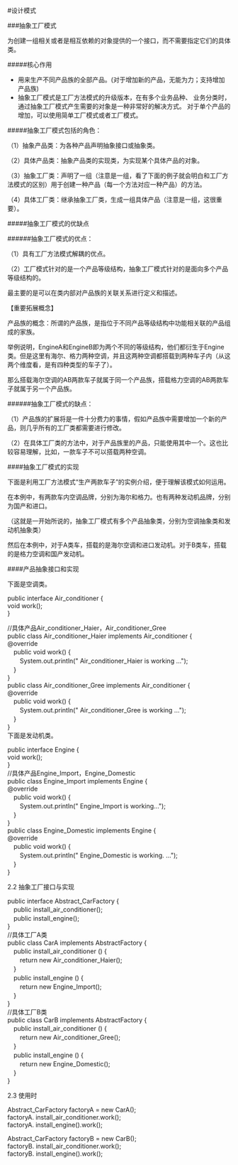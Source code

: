  #设计模式

 ###抽象工厂模式

为创建一组相关或者是相互依赖的对象提供的一个接口，而不需要指定它们的具体类。

 #####核心作用

 - 用来生产不同产品族的全部产品。(对于增加新的产品，无能为力；支持增加产品族)
 - 抽象工厂模式是工厂方法模式的升级版本，在有多个业务品种、
业务分类时，通过抽象工厂模式产生需要的对象是一种非常好的解决方式。 对于单个产品的增加，可以使用简单工厂模式或者工厂模式。

#####抽象工厂模式包括的角色：

（1）抽象产品类：为各种产品声明抽象接口或抽象类。

（2）具体产品类：抽象产品类的实现类，为实现某个具体产品的对象。

（3）抽象工厂类：声明了一组（注意是一组，看了下面的例子就会明白和工厂方法模式的区别）用于创建一种产品（每一个方法对应一种产品）的方法。

（4）具体工厂类：继承抽象工厂类，生成一组具体产品（注意是一组，这很重要）。

#####抽象工厂模式的优缺点

######抽象工厂模式的优点：

（1）具有工厂方法模式解耦的优点。

（2）工厂模式针对的是一个产品等级结构，抽象工厂模式针对的是面向多个产品等级结构的。

最主要的是可以在类内部对产品族的关联关系进行定义和描述。

【重要拓展概念】

产品族的概念：所谓的产品族，是指位于不同产品等级结构中功能相关联的产品组成的家族。

举例说明，EngineA和EngineB即为两个不同的等级结构，他们都衍生于Engine类。但是这里有海尔、格力两种空调，并且这两种空调都搭载到两种车子内（从这两个维度看，是有四种类型的车子了）。

那么搭载海尔空调的AB两款车子就属于同一个产品族，搭载格力空调的AB两款车子就属于另一个产品族。


######抽象工厂模式的缺点：

（1）产品族的扩展将是一件十分费力的事情，假如产品族中需要增加一个新的产品，则几乎所有的工厂类都需要进行修改。

（2）在具体工厂类的方法中，对于产品族里的产品，只能使用其中一个。这也比较容易理解，比如，一款车子不可以搭载两种空调。

####抽象工厂模式的实现


下面是利用工厂方法模式“生产两款车子”的实例介绍，便于理解该模式如何运用。

在本例中，有两款车内空调品牌，分别为海尔和格力。也有两种发动机品牌，分别为国产和进口。

（这就是一开始所说的，抽象工厂模式有多个产品抽象类，分别为空调抽象类和发动机抽象类）

然后在本例中，对于A类车，搭载的是海尔空调和进口发动机。对于B类车，搭载的是格力空调和国产发动机。


####产品抽象接口和实现 

下面是空调类。

public interface Air_conditioner {   
void work();  
}  
     
//具体产品Air_conditioner_Haier，Air_conditioner_Gree   
public class Air_conditioner_Haier implements Air_conditioner {         
@override     
　public void work() {        
　　System.out.println(" Air_conditioner_Haier is working ...");        
　}        
}        
public class Air_conditioner_Gree implements Air_conditioner {         
@override     
　public void work() {        
　　System.out.println(" Air_conditioner_Gree is working ...");        
　}        
}    
下面是发动机类。


public interface Engine {   
void work();  
}        
//具体产品Engine_Import，Engine_Domestic        
public class Engine_Import implements Engine {        
@override     
　public void work() {        
　　System.out.println(" Engine_Import is working...");        
　}        
}        
public class Engine_Domestic implements Engine {        
@override    
　public void work() {        
　　System.out.println(" Engine_Domestic is working. ...");        
　}        
}  


2.2 抽象工厂接口与实现

public interface Abstract_CarFactory {        
　public install_air_conditioner();        
　public install_engine();        
}        
//具体工厂A类      
public class CarA implements AbstractFactory {        
　public install_air_conditioner () {        
　　return new Air_conditioner_Haier();        
　}        
　public install_engine () {        
　　return new Engine_Import();  
　}        
}  
//具体工厂B类      
public class CarB implements AbstractFactory {        
　public install_air_conditioner () {        
　　return new Air_conditioner_Gree();        
　}        
　public install_engine () {        
　　return new Engine_Domestic();  
　}        
}    


2.3 使用时


Abstract_CarFactory factoryA = new CarA();  
factoryA. install_air_conditioner.work();  
factoryA. install_engine().work();  
  
Abstract_CarFactory factoryB = new CarB();  
factoryB. install_air_conditioner.work();  
factoryB. install_engine().work();  
